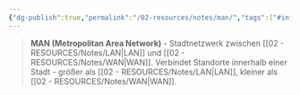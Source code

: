 ```yaml
---
{"dg-publish":true,"permalink":"/02-resources/notes/man/","tags":["#informatik/netzwerk/typ","#informatik/netzwerk/stadt"],"noteIcon":"","updated":"2025-09-10T16:35:26.000+02:00"}
---
```


>**MAN (Metropolitan Area Network)** - Stadtnetzwerk zwischen [[02 - RESOURCES/Notes/LAN\|LAN]] und [[02 - RESOURCES/Notes/WAN\|WAN]].
Verbindet Standorte innerhalb einer Stadt - größer als [[02 - RESOURCES/Notes/LAN\|LAN]], kleiner als [[02 - RESOURCES/Notes/WAN\|WAN]].